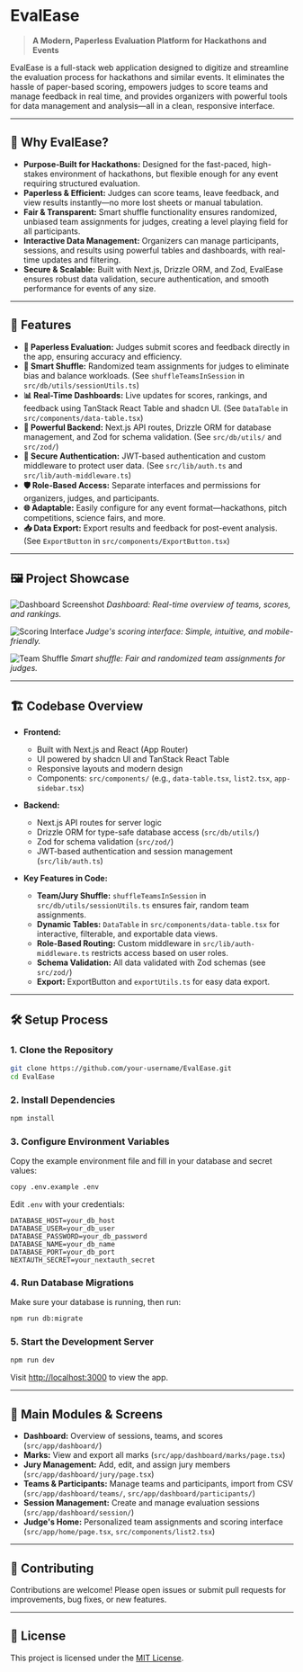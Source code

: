 # EvalEase

> **A Modern, Paperless Evaluation Platform for Hackathons and Events**

EvalEase is a full-stack web application designed to digitize and streamline the evaluation process for hackathons and similar events. It eliminates the hassle of paper-based scoring, empowers judges to score teams and manage feedback in real time, and provides organizers with powerful tools for data management and analysis—all in a clean, responsive interface.

---

## 🎯 Why EvalEase?

- **Purpose-Built for Hackathons:** Designed for the fast-paced, high-stakes environment of hackathons, but flexible enough for any event requiring structured evaluation.
- **Paperless & Efficient:** Judges can score teams, leave feedback, and view results instantly—no more lost sheets or manual tabulation.
- **Fair & Transparent:** Smart shuffle functionality ensures randomized, unbiased team assignments for judges, creating a level playing field for all participants.
- **Interactive Data Management:** Organizers can manage participants, sessions, and results using powerful tables and dashboards, with real-time updates and filtering.
- **Secure & Scalable:** Built with Next.js, Drizzle ORM, and Zod, EvalEase ensures robust data validation, secure authentication, and smooth performance for events of any size.

---

## 🚀 Features

- **📄 Paperless Evaluation:** Judges submit scores and feedback directly in the app, ensuring accuracy and efficiency.
- **🔀 Smart Shuffle:** Randomized team assignments for judges to eliminate bias and balance workloads. (See `shuffleTeamsInSession` in `src/db/utils/sessionUtils.ts`)
- **📊 Real-Time Dashboards:** Live updates for scores, rankings, and feedback using TanStack React Table and shadcn UI. (See `DataTable` in `src/components/data-table.tsx`)
- **🔧 Powerful Backend:** Next.js API routes, Drizzle ORM for database management, and Zod for schema validation. (See `src/db/utils/` and `src/zod/`)
- **🔐 Secure Authentication:** JWT-based authentication and custom middleware to protect user data. (See `src/lib/auth.ts` and `src/lib/auth-middleware.ts`)
- **🛡️ Role-Based Access:** Separate interfaces and permissions for organizers, judges, and participants.
- **🌐 Adaptable:** Easily configure for any event format—hackathons, pitch competitions, science fairs, and more.
- **📥 Data Export:** Export results and feedback for post-event analysis. (See `ExportButton` in `src/components/ExportButton.tsx`)

---

## 🖼️ Project Showcase

<!-- Add screenshots or GIFs here -->
![Dashboard Screenshot](public/images/evalease_session.png)
*Dashboard: Real-time overview of teams, scores, and rankings.*

![Scoring Interface](public/images/evalease_marks.png)
*Judge's scoring interface: Simple, intuitive, and mobile-friendly.*

![Team Shuffle](public/images/evalease_jury_login.png)
*Smart shuffle: Fair and randomized team assignments for judges.*

---

## 🏗️ Codebase Overview

- **Frontend:**
  - Built with Next.js and React (App Router)
  - UI powered by shadcn UI and TanStack React Table
  - Responsive layouts and modern design
  - Components: `src/components/` (e.g., `data-table.tsx`, `list2.tsx`, `app-sidebar.tsx`)

- **Backend:**
  - Next.js API routes for server logic
  - Drizzle ORM for type-safe database access (`src/db/utils/`)
  - Zod for schema validation (`src/zod/`)
  - JWT-based authentication and session management (`src/lib/auth.ts`)

- **Key Features in Code:**
  - **Team/Jury Shuffle:** `shuffleTeamsInSession` in `src/db/utils/sessionUtils.ts` ensures fair, random team assignments.
  - **Dynamic Tables:** `DataTable` in `src/components/data-table.tsx` for interactive, filterable, and exportable data views.
  - **Role-Based Routing:** Custom middleware in `src/lib/auth-middleware.ts` restricts access based on user roles.
  - **Schema Validation:** All data validated with Zod schemas (see `src/zod/`)
  - **Export:** ExportButton and `exportUtils.ts` for easy data export.

---

## 🛠️ Setup Process

### 1. Clone the Repository

```sh
git clone https://github.com/your-username/EvalEase.git
cd EvalEase
```

### 2. Install Dependencies

```sh
npm install
```

### 3. Configure Environment Variables

Copy the example environment file and fill in your database and secret values:

```sh
copy .env.example .env
```

Edit `.env` with your credentials:

```
DATABASE_HOST=your_db_host
DATABASE_USER=your_db_user
DATABASE_PASSWORD=your_db_password
DATABASE_NAME=your_db_name
DATABASE_PORT=your_db_port
NEXTAUTH_SECRET=your_nextauth_secret
```

### 4. Run Database Migrations

Make sure your database is running, then run:

```sh
npm run db:migrate
```

### 5. Start the Development Server

```sh
npm run dev
```

Visit [http://localhost:3000](http://localhost:3000) to view the app.

---

## 👀 Main Modules & Screens

- **Dashboard:** Overview of sessions, teams, and scores (`src/app/dashboard/`)
- **Marks:** View and export all marks (`src/app/dashboard/marks/page.tsx`)
- **Jury Management:** Add, edit, and assign jury members (`src/app/dashboard/jury/page.tsx`)
- **Teams & Participants:** Manage teams and participants, import from CSV (`src/app/dashboard/teams/`, `src/app/dashboard/participants/`)
- **Session Management:** Create and manage evaluation sessions (`src/app/dashboard/session/`)
- **Judge's Home:** Personalized team assignments and scoring interface (`src/app/home/page.tsx`, `src/components/list2.tsx`)

---

## 🤝 Contributing

Contributions are welcome! Please open issues or submit pull requests for improvements, bug fixes, or new features.

---

## 📄 License

This project is licensed under the [MIT License](LICENSE).